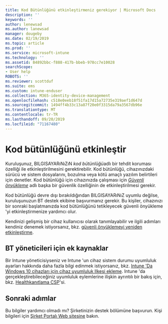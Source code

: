 ```yaml
---
title: Kod Bütünlüğünü etkinleştirmeniz gerekiyor | Microsoft Docs
description: ''
keywords: ''
author: lenewsad
ms.author: lanewsad
manager: dougeby
ms.date: 02/19/2019
ms.topic: article
ms.prod: ''
ms.service: microsoft-intune
ms.technology: ''
ms.assetid: 84892bbc-f888-417b-bbeb-978cc7e10028
searchScope:
- User help
ROBOTS: ''
ms.reviewer: scottduf
ms.suite: ems
ms.custom: intune-enduser
ms.collection: M365-identity-device-management
ms.openlocfilehash: c518e0eeb18f51fa17d15a72735e319aef1d647d
ms.sourcegitcommit: 1494ff4b33c13a87f20e0f3315da79a3567db96e
ms.translationtype: MT
ms.contentlocale: tr-TR
ms.lasthandoff: 09/20/2019
ms.locfileid: "71167480"
---
```

# <a name="enable-code-integrity"></a>Kod bütünlüğünü etkinleştir

Kuruluşunuz, BILGISAYARıNıZıN *kod bütünlüğü*adlı bir tehdit koruması özelliği ile etkinleştirilmesini gerektirebilir. Kod bütünlüğü, cihazınızdaki sürücü ve sistem dosyalarını, bozulma veya kötü amaçlı yazılım belirtileri için denetler. Kod bütünlüğü için cihazınızda çalışması için [*Güvenli önyükleme*](https://docs.microsoft.com/windows/security/information-protection/secure-the-windows-10-boot-process#secure-boot) adlı başka bir güvenlik özelliğinin de etkinleştirilmesi gerekir.

Kod bütünlüğü devre dışı bırakıldığından BILGISAYARıNıZ uyumlu değilse, kuruluşunuzun BT destek ekibine başvurmanız gerekir. Bu kişiler, cihazınızı bir sonraki başlatmanızda kod bütünlüğünü tetikleyecek güvenli önyükleme 'yi etkinleştirmenize yardımcı olur.

Kendinizi gelişmiş bir cihaz kullanıcısı olarak tanımlayabilir ve ilgili adımları kendiniz denemek istiyorsanız, bkz. [güvenli önyüklemeyi yeniden etkinleştirme](https://docs.microsoft.com/windows-hardware/manufacture/desktop/disabling-secure-boot#re-enable-secure-boot).

## <a name="additional-resources-for-it-administrators"></a>BT yöneticileri için ek kaynaklar

Bir Intune yöneticisiyseniz ve Intune 'un cihaz sistem durumu uyumluluk ayarları hakkında daha fazla bilgi edinmek istiyorsanız, bkz. [Intune 'Da Windows 10 cihazları için cihaz uyumluluk Ilkesi ekleme](https://docs.microsoft.com/intune/compliance-policy-create-windows.md). Intune 'da gerçekleştirebileceğiniz uyumluluk eylemlerine ilişkin ayrıntılı bir bakış için, bkz. [Healthkanıtlama CSP](https://docs.microsoft.com/windows/client-management/mdm/healthattestation-csp#step-8-take-appropriate-policy-action-based-on-evaluation-results)'si.  

## <a name="next-steps"></a>Sonraki adımlar

Bu bilgiler yardımcı olmadı mı? Şirketinizin destek bölümüne başvurun. Kişi bilgileri için [Şirket Portalı Web sitesine](https://go.microsoft.com/fwlink/?linkid=2010980) bakın.
